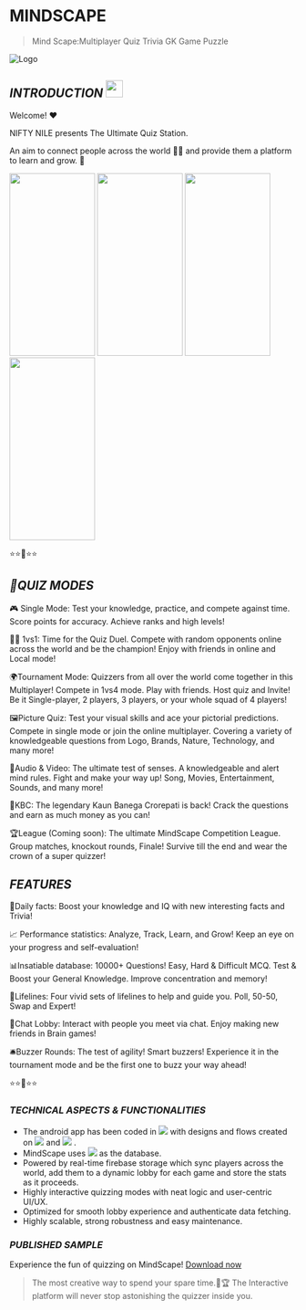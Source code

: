 # **MINDSCAPE**
> Mind Scape:Multiplayer Quiz Trivia GK Game Puzzle

![Logo](https://play-lh.googleusercontent.com/q6qBLKkYTrnEJ8WvrsPWIS_tDZlc1U8rsRv_EDKDbQbS6qTV2zh90n0J9wEMaLF9rg=s180-rw)

## ***INTRODUCTION***  <img src="https://raw.githubusercontent.com/MartinHeinz/MartinHeinz/master/wave.gif" width="30px">

Welcome! ❤

NIFTY NILE presents The Ultimate Quiz Station.

An aim to connect people across the world 🤳🏻 and provide them a platform to learn and grow. 💞

<img src="https://play-lh.googleusercontent.com/JZcYjvrFt3ptrII9YETRImLjpJx2Xt6tGdJc5VHfA8vIdkvZVWR7xsMmRST4DiNXfw=w1536-h722-rw" width="150px" height="320px">   <img src="https://play-lh.googleusercontent.com/aFT2zQjg9wgXV5hAGBo9hRe_k7ABJzXh9GdRx_64L364VDBD5djVcilBAYc92mYalAbK=w1536-h722-rw" width="150px" height="320px">   <img src="https://play-lh.googleusercontent.com/KPsdDybthpUiB0mep7pYTaBdr-l6jGwKnnF_4NkLLa_wou7VwzIp5SxK_kaVHJ4SY6ao=w1536-h722-rw" width="150px" height="320px">   <img src="https://play-lh.googleusercontent.com/wkogHKkae6V_BHLzhoPylNL3JZhbZEndk07OQCj7BbEotOIo4RDGAtcVyYfK2Mv4ScE=w1536-h722-rw" width="150px" height="320px">

⭐⭐🌟⭐⭐


## ***🔮QUIZ MODES*** 

🎮 Single Mode: Test your knowledge, practice, and compete against time. Score points for accuracy. Achieve ranks and high levels!

🤼‍♂️ 1vs1: Time for the Quiz Duel. Compete with random opponents online across the world and be the champion! Enjoy with friends in online and Local mode!

🌍Tournament Mode: Quizzers from all over the world come together in this Multiplayer! Compete in 1vs4 mode. Play with friends. Host quiz and Invite! Be it Single-player, 2 players, 3 players, or your whole squad of 4 players!

🖼️Picture Quiz: Test your visual skills and ace your pictorial predictions. Compete in single mode or join the online multiplayer. Covering a variety of knowledgeable questions from Logo, Brands, Nature, Technology, and many more!

🥁Audio & Video: The ultimate test of senses. A knowledgeable and alert mind rules. Fight and make your way up! Song, Movies, Entertainment, Sounds, and many more!

💎KBC: The legendary Kaun Banega Crorepati is back! Crack the questions and earn as much money as you can!

🏆League (Coming soon): The ultimate MindScape Competition League. Group matches, knockout rounds, Finale! Survive till the end and wear the crown of a super quizzer!

## ***FEATURES*** 

📰Daily facts: Boost your knowledge and IQ with new interesting facts and Trivia!

📈 Performance statistics: Analyze, Track, Learn, and Grow! Keep an eye on your progress and self-evaluation!

📊Insatiable database: 10000+ Questions! Easy, Hard & Difficult MCQ. Test & Boost your General Knowledge. Improve concentration and memory!

💌Lifelines: Four vivid sets of lifelines to help and guide you. Poll, 50-50, Swap and Expert!

💬Chat Lobby: Interact with people you meet via chat. Enjoy making new friends in Brain games!

🛎️Buzzer Rounds: The test of agility! Smart buzzers! Experience it in the tournament mode and be the first one to buzz your way ahead!

⭐⭐🌟⭐⭐

### ***TECHNICAL ASPECTS & FUNCTIONALITIES***

- The android app has been coded in ![](https://img.shields.io/badge/JAVA-informational?style=flat&logo=java&logoColor=white&color=2bbc8a) with designs and flows created on ![](https://img.shields.io/badge/XML-informational?style=flat&logo=XML&logoColor=white&color=2bbc8a) and ![](https://img.shields.io/badge/FIGMA-informational?style=flat&logo=figma&logoColor=white&color=2bbc8a) .
- MindScape uses ![](https://img.shields.io/badge/FIREBASE-informational?style=flat&logo=firebase&logoColor=white&color=2bbc8a) as the database.
- Powered by real-time firebase storage which sync players across the world, add them to a dynamic lobby for each game and store the stats as it proceeds.
- Highly interactive quizzing modes with neat logic and user-centric UI/UX.
- Optimized for smooth lobby experience and authenticate data fetching.
- Highly scalable, strong robustness and easy maintenance.


### ***PUBLISHED SAMPLE***
Experience the fun of quizzing on MindScape!
[Download now](https://galaxystore.samsung.com/detail/com.nbird.mindscape)

>The most creative way to spend your spare time.🎯🏆 The Interactive platform will never stop astonishing the quizzer inside you.
